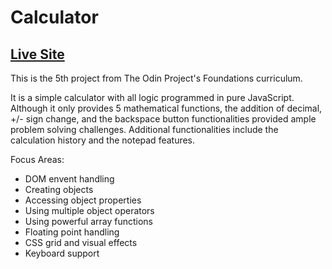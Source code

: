 # Calculator
## [Live Site](https://jonro2955.github.io/odin_foundations_5_calculator/) 

This is the 5th project from The Odin Project's Foundations curriculum.

It is a simple calculator with all logic programmed in pure JavaScript. Although it only provides 5 mathematical functions, the addition of decimal, +/- sign change, and the backspace button functionalities provided ample problem solving challenges. Additional functionalities include the calculation history and the notepad features.  

Focus Areas:
- DOM envent handling
- Creating objects
- Accessing object properties
- Using multiple object operators
- Using powerful array functions
- Floating point handling
- CSS grid and visual effects
- Keyboard support




